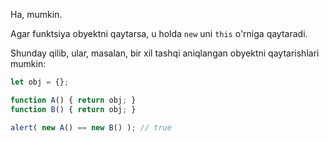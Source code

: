 Ha, mumkin.

Agar funktsiya obyektni qaytarsa, u holda `new` uni `this` o'rniga qaytaradi.

Shunday qilib, ular, masalan, bir xil tashqi aniqlangan obyektni qaytarishlari mumkin:

```js run no-beautify
let obj = {};

function A() { return obj; }
function B() { return obj; }

alert( new A() == new B() ); // true
```
